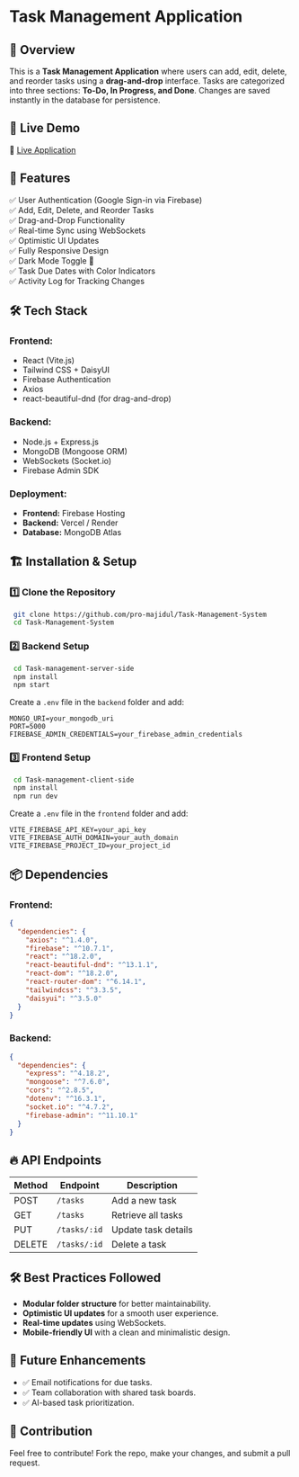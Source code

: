 # Task Management Application

## 🚀 Overview
This is a **Task Management Application** where users can add, edit, delete, and reorder tasks using a **drag-and-drop** interface. Tasks are categorized into three sections: **To-Do, In Progress, and Done**. Changes are saved instantly in the database for persistence.

## 🌟 Live Demo
🔗 [Live Application](https://task-management-2e04f.web.app) 
<!-- 🔗 [Backend API](#) (Deploy the backend and add the link here) -->

## 📌 Features
✅ User Authentication (Google Sign-in via Firebase)  
✅ Add, Edit, Delete, and Reorder Tasks  
✅ Drag-and-Drop Functionality  
✅ Real-time Sync using WebSockets  
✅ Optimistic UI Updates  
✅ Fully Responsive Design  
✅ Dark Mode Toggle 🌙  
✅ Task Due Dates with Color Indicators  
✅ Activity Log for Tracking Changes  

## 🛠️ Tech Stack
### **Frontend:**
- React (Vite.js)
- Tailwind CSS + DaisyUI
- Firebase Authentication
- Axios
- react-beautiful-dnd (for drag-and-drop)

### **Backend:**
- Node.js + Express.js
- MongoDB (Mongoose ORM)
- WebSockets (Socket.io)
- Firebase Admin SDK

### **Deployment:**
- **Frontend:** Firebase Hosting
- **Backend:** Vercel / Render
- **Database:** MongoDB Atlas

## 🏗️ Installation & Setup
### 1️⃣ Clone the Repository
```sh
 git clone https://github.com/pro-majidul/Task-Management-System
 cd Task-Management-System
```

### 2️⃣ Backend Setup
```sh
 cd Task-management-server-side
 npm install
 npm start
```
Create a `.env` file in the `backend` folder and add:
```
MONGO_URI=your_mongodb_uri
PORT=5000
FIREBASE_ADMIN_CREDENTIALS=your_firebase_admin_credentials
```

### 3️⃣ Frontend Setup
```sh
 cd Task-management-client-side
 npm install
 npm run dev
```
Create a `.env` file in the `frontend` folder and add:
```
VITE_FIREBASE_API_KEY=your_api_key
VITE_FIREBASE_AUTH_DOMAIN=your_auth_domain
VITE_FIREBASE_PROJECT_ID=your_project_id
```

## 📦 Dependencies
### **Frontend:**
```json
{
  "dependencies": {
    "axios": "^1.4.0",
    "firebase": "^10.7.1",
    "react": "^18.2.0",
    "react-beautiful-dnd": "^13.1.1",
    "react-dom": "^18.2.0",
    "react-router-dom": "^6.14.1",
    "tailwindcss": "^3.3.5",
    "daisyui": "^3.5.0"
  }
}
```

### **Backend:**
```json
{
  "dependencies": {
    "express": "^4.18.2",
    "mongoose": "^7.6.0",
    "cors": "^2.8.5",
    "dotenv": "^16.3.1",
    "socket.io": "^4.7.2",
    "firebase-admin": "^11.10.1"
  }
}
```


## 🔥 API Endpoints
| Method | Endpoint        | Description                  |
|--------|----------------|------------------------------|
| POST   | `/tasks`       | Add a new task               |
| GET    | `/tasks`       | Retrieve all tasks           |
| PUT    | `/tasks/:id`   | Update task details          |
| DELETE | `/tasks/:id`   | Delete a task                |

## 🛠️ Best Practices Followed
- **Modular folder structure** for better maintainability.
- **Optimistic UI updates** for a smooth user experience.
- **Real-time updates** using WebSockets.
- **Mobile-friendly UI** with a clean and minimalistic design.

## 🎯 Future Enhancements
- ✅ Email notifications for due tasks.
- ✅ Team collaboration with shared task boards.
- ✅ AI-based task prioritization.

## 🙌 Contribution
Feel free to contribute! Fork the repo, make your changes, and submit a pull request.


